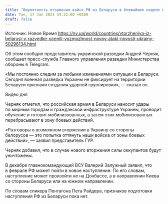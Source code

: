 ```yaml
---
title: "Вероятность вторжения войск РФ из Беларуси в ближайшие недели остается низкой — разведка"
date: Tue, 17 Jan 2023 19:22:00 +0200
draft: false
---
```

Источник: Новое Время https://nv.ua/world/countries/vtorzheniya-iz-belarusi-v-razvedke-ocenili-vozmozhnost-novoy-ataki-novosti-ukrainy-50298134.html


Об этом сообщил представитель украинской разведки Андрей Черняк, сообщает пресc-служба Главного управления разведки Министерства обороны в Telegram.

«Мы постоянно следим за любыми изменениями ситуации в Беларуси. Сегодня военная разведка Украины не фиксирует на территории Беларуси признаки создания ударной группировки», — сказал он.

  Видео дня   

Черняк отметил, что российская армия в Беларуси наносит удары по мирным городам и гражданской инфраструктуре Украины, проводит обучение и готовит мобилизованных, а затем этих мобилизованных перебрасывают в зону боевых действий. 

«Разговоры о возможном вторжении в Украину со стороны белорусов — это попытка оттянуть наши войска от зоны боевых действий», — заявил представитель ГУР.

Черняк добавил, что в случае нового вторжения силы оккупантов будут уничтожены.

В декабре главнокомандующий ВСУ Валерий Залужный заявил, что в феврале РФ может пойти в новое наступление. По его словам, наступление может произойти не на Донбассе, а в направлении Киева со стороны Беларуси или на южном направлении.

По словам спикера Пентагона Пета Райдера, признаков подготовки наступления РФ из Беларуси пока нет.
